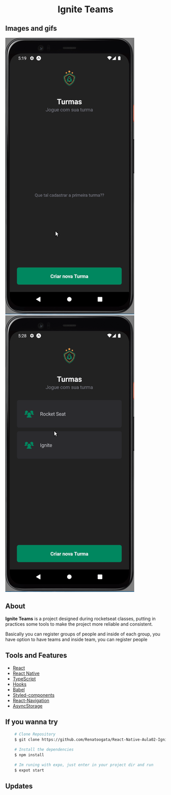 <h1 align="center">
    <p>Ignite Teams<p>
</h1>

## Images and gifs

![Image](./assets//exemplo1.gif)
![Image](./assets/exemplo2.gif)

## About 
 
**Ignite Teams** is a project designed during rocketseat classes, putting in practices some tools to make the project more reliable and consistent.

Basically you can register groups of people and inside of each group, you have option to have teams and inside team, you can register people

## Tools and Features

- [React](https://reactjs.org/)
- [React Native](https://reactnative.dev/)
- [TypeScript](https://www.typescriptlang.org/)
- [Hooks](https://legacy.reactjs.org/docs/hooks-state.html)
- [Babel](https://babeljs.io/docs/)
- [Styled-components](https://styled-components.com/docs)
- [React-Navigation](https://reactnavigation.org/docs/getting-started)
- [AsyncStorage](https://docs.expo.dev/versions/latest/sdk/async-storage/)


## If you wanna try

```bash
    # Clone Repository
    $ git clone https://github.com/Renatoogata/React-Native-Aula02-IgniteTeams.git
``` 

```bash
    # Install the dependencies
    $ npm install
```

```bash
    # Im runing with expo, just enter in your project dir and run
    $ expot start
```

## Updates
